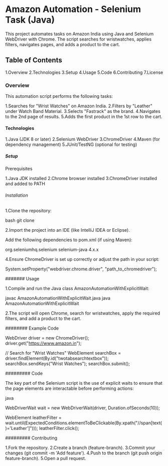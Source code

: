 # Amazon Automation - Selenium Task (Java)

This project automates tasks on Amazon India using Java and Selenium WebDriver with Chrome. The script searches for wristwatches, applies filters, navigates pages, and adds a product to the cart.

## Table of Contents

1.Overview
2.Technologies
3.Setup
4.Usage
5.Code
6.Contributing
7.License

### Overview

This automation script performs the following tasks:

1.Searches for "Wrist Watches" on Amazon India.
2.Filters by "Leather" under Watch Band Material.
3.Selects "Fastrack" as the brand.
4.Navigates to the 2nd page of results.
5.Adds the first product in the 1st row to the cart.

#### Technologies

1.Java (JDK 8 or later)
2.Selenium WebDriver
3.ChromeDriver
4.Maven (for dependency management)
5.JUnit/TestNG (optional for testing)

##### Setup

Prerequisites

1.Java JDK installed
2.Chrome browser installed
3.ChromeDriver installed and added to PATH

###### Installation

1.Clone the repository:

bash
git clone <repository-url>

2.Import the project into an IDE (like IntelliJ IDEA or Eclipse).

Add the following dependencies to pom.xml (if using Maven):

<dependencies>
    <dependency>
        <groupId>org.seleniumhq.selenium</groupId>
        <artifactId>selenium-java</artifactId>
        <version>4.x.x</version>
    </dependency>
</dependencies>

4.Ensure ChromeDriver is set up correctly or adjust the path in your script:

System.setProperty("webdriver.chrome.driver", "path_to_chromedriver");

####### Usage

1.Compile and run the Java class AmazonAutomationWithExplicitWait:

javac AmazonAutomationWithExplicitWait.java
java AmazonAutomationWithExplicitWait

2.The script will open Chrome, search for wristwatches, apply the required filters, and add a product to the cart.

######## Example Code

WebDriver driver = new ChromeDriver();
driver.get("https://www.amazon.in");

// Search for "Wrist Watches"
WebElement searchBox = driver.findElement(By.id("twotabsearchtextbox"));
searchBox.sendKeys("Wrist Watches");
searchBox.submit();

######### Code

The key part of the Selenium script is the use of explicit waits to ensure that the page elements are interactable before performing actions:

java

WebDriverWait wait = new WebDriverWait(driver, Duration.ofSeconds(10));

WebElement leatherFilter = wait.until(ExpectedConditions.elementToBeClickable(By.xpath("//span[text()='Leather']")));
leatherFilter.click();

######### Contributing

1.Fork the repository.
2.Create a branch (feature-branch).
3.Commit your changes (git commit -m 'Add feature').
4.Push to the branch (git push origin feature-branch).
5.Open a pull request.
